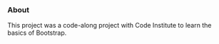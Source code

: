 ### About

This project was a code-along project with Code Institute to learn the basics of Bootstrap.